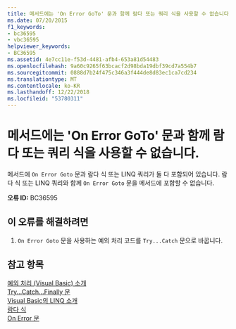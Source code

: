 ```yaml
---
title: 메서드에는 'On Error GoTo' 문과 함께 람다 또는 쿼리 식을 사용할 수 없습니다.
ms.date: 07/20/2015
f1_keywords:
- bc36595
- vbc36595
helpviewer_keywords:
- BC36595
ms.assetid: 4e7cc11e-f53d-4481-afb4-653a81d54483
ms.openlocfilehash: 9a60c9265f63bcacf2d98bda19dbf39cd7a554b7
ms.sourcegitcommit: 0888d7b24f475c346a3f444de8d83ec1ca7cd234
ms.translationtype: MT
ms.contentlocale: ko-KR
ms.lasthandoff: 12/22/2018
ms.locfileid: "53780311"
---
```

# <a name="method-cannot-contain-both-an-on-error-goto-statement-and-a-lambda-or-query-expression"></a>메서드에는 'On Error GoTo' 문과 함께 람다 또는 쿼리 식을 사용할 수 없습니다.
메서드에 `On Error Goto` 문과 람다 식 또는 LINQ 쿼리가 둘 다 포함되어 있습니다. 람다 식 또는 LINQ 쿼리와 함께 `On Error Goto` 문을 메서드에 포함할 수 없습니다.  
  
 **오류 ID:** BC36595  
  
## <a name="to-correct-this-error"></a>이 오류를 해결하려면  
  
1.  `On Error Goto` 문을 사용하는 예외 처리 코드를 `Try...Catch` 문으로 바꿉니다.  
  
## <a name="see-also"></a>참고 항목  
 [예외 처리 (Visual Basic) 소개](https://msdn.microsoft.com/library/9792f16a-0cd2-40bd-ace2-f7a4344c0e52)  
 [Try...Catch...Finally 문](../../visual-basic/language-reference/statements/try-catch-finally-statement.md)  
 [Visual Basic의 LINQ 소개](../../visual-basic/programming-guide/language-features/linq/introduction-to-linq.md)  
 [람다 식](../../visual-basic/programming-guide/language-features/procedures/lambda-expressions.md)  
 [On Error 문](../../visual-basic/language-reference/statements/on-error-statement.md)
